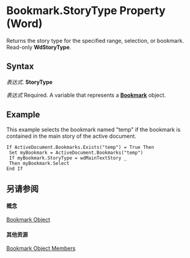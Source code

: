 
# Bookmark.StoryType Property (Word)

Returns the story type for the specified range, selection, or bookmark. Read-only  **WdStoryType**.


## Syntax

 _表达式_. **StoryType**

 _表达式_ Required. A variable that represents a **[Bookmark](be6b0c7b-60ca-97e7-ef19-6de335da3197.md)** object.


## Example

This example selects the bookmark named "temp" if the bookmark is contained in the main story of the active document.


```
If ActiveDocument.Bookmarks.Exists("temp") = True Then 
 Set myBookmark = ActiveDocument.Bookmarks("temp") 
 If myBookmark.StoryType = wdMainTextStory _ 
 Then myBookmark.Select 
End If
```


## 另请参阅


#### 概念


[Bookmark Object](be6b0c7b-60ca-97e7-ef19-6de335da3197.md)
#### 其他资源


[Bookmark Object Members](http://msdn.microsoft.com/library/c7ff0d52-501c-64ac-0034-b0e4ed3640f2%28Office.15%29.aspx)